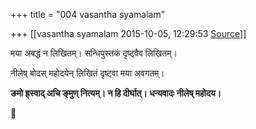 +++
title = "004 vasantha syamalam"

+++
[[vasantha syamalam	2015-10-05, 12:29:53 [Source](https://groups.google.com/g/samskrita/c/kmCubyL8XBI)]]



मया अबद्धं न लिखितम्। सन्धिपुस्तकं दृष्ट्वैव लिखितम्।

नीलेष् बोदस् महोदयेन् लिखितं दृष्ट्वा मया अवगतम्।

**ङमो ह्र्स्वाद् अचि ङ्मुण् नित्यम्। न हि दीर्घात्। धन्यवादः नीलेष् महोदय।**



